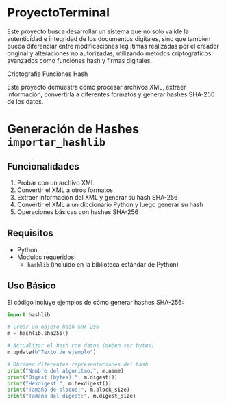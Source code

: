 # ProyectoTerminal
Este proyecto busca desarrollar un sistema que no solo valide la autenticidad e integridad de los documentos digitales, sino
que tambien pueda diferenciar entre modificaciones leg´ıtimas realizadas por el creador original y alteraciones no autorizadas, utilizando metodos criptograficos avanzados como funciones hash y firmas digitales.

Criptografia 
Funciones Hash

Este proyecto demuestra cómo procesar archivos XML, extraer información, convertirla a diferentes formatos y generar hashes SHA-256 de los datos.

# Generación de Hashes `importar_hashlib`
## Funcionalidades

1. Probar con un archivo XML
2. Convertir el XML a otros formatos
3. Extraer información del XML y generar su hash SHA-256
4. Convertir el XML a un diccionario Python y luego generar su hash
5. Operaciones básicas con hashes SHA-256

## Requisitos

- Python
- Módulos requeridos:
  - `hashlib` (incluido en la biblioteca estándar de Python)

## Uso Básico

El código incluye ejemplos de cómo generar hashes SHA-256:

```python
import hashlib

# Crear un objeto hash SHA-256
m = hashlib.sha256()

# Actualizar el hash con datos (deben ser bytes)
m.update(b"Texto de ejemplo")

# Obtener diferentes representaciones del hash
print("Nombre del algoritmo:", m.name)
print("Digest (bytes):", m.digest())
print("Hexdigest:", m.hexdigest())
print("Tamaño de bloque:", m.block_size)
print("Tamaño del digest:", m.digest_size)
